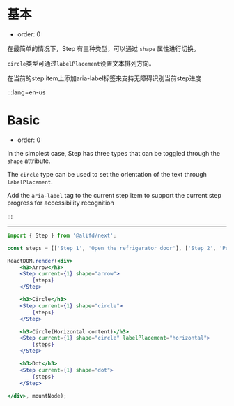 # 基本

- order: 0

在最简单的情况下，Step 有三种类型，可以通过 `shape` 属性进行切换。

`circle`类型可通过`labelPlacement`设置文本排列方向。

在当前的step item上添加aria-label标签来支持无障碍识别当前step进度

:::lang=en-us
# Basic

- order: 0

In the simplest case, Step has three types that can be toggled through the `shape` attribute.

The `circle` type can be used to set the orientation of the text through `labelPlacement`.

Add the `aria-label` tag to the current step item to support the current step progress for accessibility recognition

:::

---

````jsx
import { Step } from '@alifd/next';

const steps = [['Step 1', 'Open the refrigerator door'], ['Step 2', 'Put the elephant in the refrigerator'], ['Step 3', 'Close the refrigerator door']].map((item, index) => <Step.Item aria-label={index === 1 ? `Current Step, ${item[0]}, ${item[1]}` : null} key={index} title={item[0]} content={item[1]}/>);

ReactDOM.render(<div>
    <h3>Arrow</h3>
    <Step current={1} shape="arrow">
        {steps}
    </Step>

    <h3>Circle</h3>
    <Step current={1} shape="circle">
        {steps}
    </Step>

    <h3>Circle(Horizontal content)</h3>
    <Step current={1} shape="circle" labelPlacement="horizontal">
        {steps}
    </Step>

    <h3>Dot</h3>
    <Step current={1} shape="dot">
        {steps}
    </Step>

</div>, mountNode);
````
